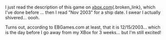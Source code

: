 I just read the description of this game on [xbox.com](http://www.xbox.com/en-US/ninjagaiden/default.htm){.broken_link}, which I've done before ... then I read "Nov 2003" for a ship date. I swear I actually shivered... oooh. 

Turns out, according to EBGames.com at least, that it is 12/15/2003... which is the day before I go away from my XBox for 3 weeks... but I'm still excited!